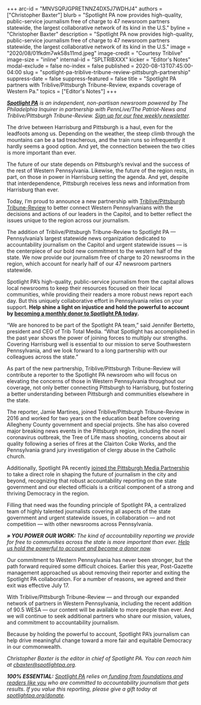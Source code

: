 +++
arc-id = "MNVSQPJGPRETNNZ4DX5J7WDHJ4"
authors = ["Christopher Baxter"]
blurb = "Spotlight PA now provides high-quality, public-service journalism free of charge to 47 newsroom partners statewide, the largest collaborative network of its kind in the U.S."
byline = "Christopher Baxter"
description = "Spotlight PA now provides high-quality, public-service journalism free of charge to 47 newsroom partners statewide, the largest collaborative network of its kind in the U.S."
image = "2020/08/01fkdm7wk58s11md.jpeg"
image-credit = "Courtesy Triblive"
image-size = "inline"
internal-id = "SPLTRIBXXX"
kicker = "Editor's Notes"
modal-exclude = false
no-index = false
published = 2020-08-13T07:45:00-04:00
slug = "spotlight-pa-triblive-tribune-review-pittsburgh-partnership"
suppress-date = false
suppress-featured = false
title = "Spotlight PA partners with Triblive/Pittsburgh Tribune-Review, expands coverage of Western Pa."
topics = ["Editor's Notes"]
+++

<a href="https://www.spotlightpa.org/"><i><b>Spotlight PA</b></i></a><i> is an independent, non-partisan newsroom powered by The Philadelphia Inquirer in partnership with PennLive/The Patriot-News and Triblive/Pittsburgh Tribune-Review. </i><a href="https://www.spotlightpa.org/newsletters"><i>Sign up for our free weekly newsletter</i></a><i>.</i>

The drive between Harrisburg and Pittsburgh is a haul, even for the leadfoots among us. Depending on the weather, the steep climb through the mountains can be a tad treacherous, and the train runs so infrequently it hardly seems a good option. And yet, the connection between the two cities is more important than ever.

The future of our state depends on Pittsburgh’s revival and the success of the rest of Western Pennsylvania. Likewise, the future of the region rests, in part, on those in power in Harrisburg setting the agenda. And yet, despite that interdependence, Pittsburgh receives less news and information from Harrisburg than ever.

Today, I’m proud to announce a new partnership with <a href="https://www.triblive.com/">Triblive/Pittsburgh Tribune-Review</a> to better connect Western Pennsylvanians with the decisions and actions of our leaders in the Capitol, and to better reflect the issues unique to the region across our journalism.

The addition of Triblive/Pittsburgh Tribune-Review to Spotlight PA — Pennsylvania’s largest statewide news organization dedicated to accountability journalism on the Capitol and urgent statewide issues — is the centerpiece of our bold new commitment to the western half of the state. We now provide our journalism free of charge to 20 newsrooms in the region, which account for nearly half of our 47 newsroom partners statewide.

Spotlight PA’s high-quality, public-service journalism from the capital allows local newsrooms to keep their resources focused on their local communities, while providing their readers a more robust news report each day. But this uniquely collaborative effort in Pennsylvania relies on your support. <b>Help shine a light on injustice and hold the powerful to account by </b><a href="https://www.spotlightpa.org/donate" target=_blank><b>becoming a monthly donor to Spotlight PA today</b></a><b>.</b>

“We are honored to be part of the Spotlight PA team,” said Jennifer Bertetto, president and CEO of Trib Total Media. “What Spotlight has accomplished in the past year shows the power of joining forces to multiply our strengths. Covering Harrisburg well is essential to our mission to serve Southwestern Pennsylvania, and we look forward to a long partnership with our colleagues across the state.”

As part of the new partnership, Triblive/Pittsburgh Tribune-Review will contribute a reporter to the Spotlight PA newsroom who will focus on elevating the concerns of those in Western Pennsylvania throughout our coverage, not only better connecting Pittsburgh to Harrisburg, but fostering a better understanding between Pittsburgh and communities elsewhere in the state.

The reporter, Jamie Martines, joined Triblive/Pittsburgh Tribune-Review in 2016 and worked for two years on the education beat before covering Allegheny County government and special projects. She has also covered major breaking news events in the Pittsburgh region, including the novel coronavirus outbreak, the Tree of Life mass shooting, concerns about air quality following a series of fires at the Clairton Coke Works, and the Pennsylvania grand jury investigation of clergy abuse in the Catholic church.

Additionally, Spotlight PA recently <a href="https://web.archive.org/web/20220504041409/https://thebigstorypgh.com/">joined the Pittsburgh Media Partnership</a> to take a direct role in shaping the future of journalism in the city and beyond, recognizing that robust accountability reporting on the state government and our elected officials is a critical component of a strong and thriving Democracy in the region.

Filling that need was the founding principle of Spotlight PA, a centralized team of highly talented journalists covering all aspects of the state government and urgent statewide issues, in collaboration — and not competition — with other newsrooms across Pennsylvania.

<i><b>» YOU POWER OUR WORK: </b></i><i>The kind of accountability reporting we provide for free to communities across the state is more important than ever. </i><a href="https://www.spotlightpa.org/donate" target=_blank><i>Help us hold the powerful to account and </i></a><a href="https://www.spotlightpa.org/donate"><i>become a donor now</i></a><i>.</i>

Our commitment to Western Pennsylvania has never been stronger, but the path forward required some difficult choices. Earlier this year, Post-Gazette management approached us about removing their reporter and exiting the Spotlight PA collaboration. For a number of reasons, we agreed and their exit was effective July 17.

With Triblive/Pittsburgh Tribune-Review — and through our expanded network of partners in Western Pennsylvania, including the recent addition of 90.5 WESA — our content will be available to more people than ever. And we will continue to seek additional partners who share our mission, values, and commitment to accountability journalism.

Because by holding the powerful to account, Spotlight PA’s journalism can help drive meaningful change toward a more fair and equitable Democracy in our commonwealth.

<i>Christopher Baxter is the editor in chief of Spotlight PA. You can reach him at </i><a href="mailto:cbaxter@spotlightpa.org" target=_blank><i>cbaxter@spotlightpa.org</i></a><i>.</i>

<script src="https://www.spotlightpa.org/embed.js" async></script><div data-spl-embed-version="1" data-spl-src="https://www.spotlightpa.org/embeds/tips/?tip_text=Do%20you%20have%20a%20tip%20or%20story%20Spotlight%20PA%20should%20investigate%3F%20We%20want%20to%20hear%20from%20you."></div>

<i><b>100% ESSENTIAL:</b></i> <a href="https://www.spotlightpa.org/"><i>Spotlight PA</i></a><i> relies on</i><a href="https://www.spotlightpa.org/support"><i> funding from foundations and readers like you</i></a><i> who are committed to accountability journalism that gets results. If you value this reporting, please give a gift today at </i><a href="https://www.spotlightpa.org/donate"><i>spotlightpa.org/donate</i></a><i>.</i>
